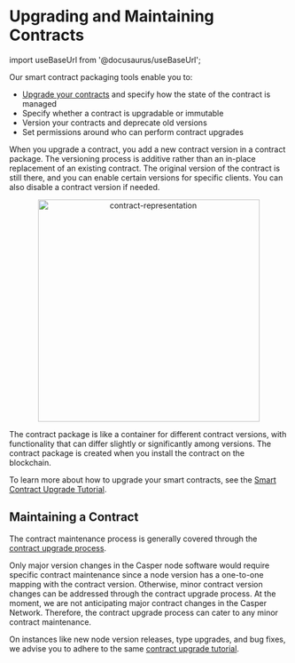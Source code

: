 
# Upgrading and Maintaining Contracts
import useBaseUrl from '@docusaurus/useBaseUrl';

Our smart contract packaging tools enable you to:

-   [Upgrade your contracts](dapp-dev-guide/tutorials/upgrade-contract.md) and specify how the state of the contract is managed
-   Specify whether a contract is upgradable or immutable
-   Version your contracts and deprecate old versions
-   Set permissions around who can perform contract upgrades

When you upgrade a contract, you add a new contract version in a contract package. The versioning process is additive rather than an in-place replacement of an existing contract. The original version of the contract is still there, and you can enable certain versions for specific clients. You can also disable a contract version if needed.

<p align="center"><img src={useBaseUrl("/image/contract-representation.png")} alt="contract-representation" width="400"/></p>

The contract package is like a container for different contract versions, with functionality that can differ slightly or significantly among versions. The contract package is created when you install the contract on the blockchain. 

To learn more about how to upgrade your smart contracts, see the [Smart Contract Upgrade Tutorial](dapp-dev-guide/tutorials/upgrade-contract.md).

## Maintaining a Contract
The contract maintenance process is generally covered through the [contract upgrade process](dapp-dev-guide/tutorials/upgrade-contract/).

Only major version changes in the Casper node software would require specific contract maintenance since a node version has a one-to-one mapping with the contract version. Otherwise, minor contract version changes can be addressed through the contract upgrade process. At the moment, we are not anticipating major contract changes in the Casper Network. Therefore, the contract upgrade process can cater to any minor contract maintenance.

On instances like new node version releases, type upgrades, and bug fixes, we advise you to adhere to the same [contract upgrade tutorial](dapp-dev-guide/tutorials/upgrade-contract/).

